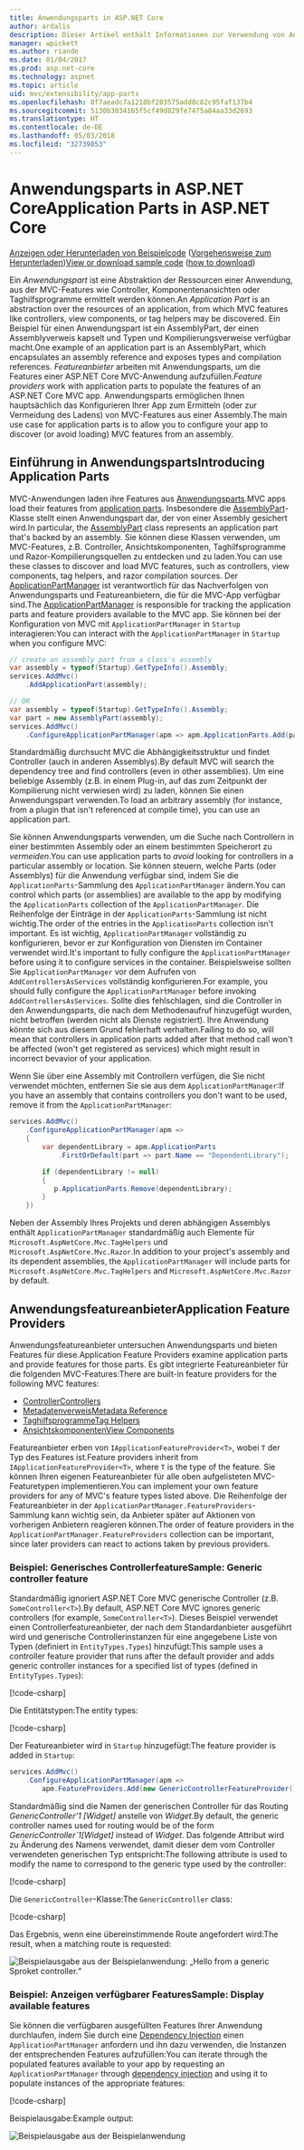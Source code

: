 ```yaml
---
title: Anwendungsparts in ASP.NET Core
author: ardalis
description: Dieser Artikel enthält Informationen zur Verwendung von Anwendungsparts, die Abstraktionen der Ressourcen einer Anwendung sind, damit Sie Features ermitteln oder das Laden von Features aus einer Assembly verhindern können.
manager: wpickett
ms.author: riande
ms.date: 01/04/2017
ms.prod: asp.net-core
ms.technology: aspnet
ms.topic: article
uid: mvc/extensibility/app-parts
ms.openlocfilehash: 8f7aeadc7a1218bf203575add8c82c95faf137b4
ms.sourcegitcommit: 5130b3034165f5cf49d829fe7475a84aa33d2693
ms.translationtype: HT
ms.contentlocale: de-DE
ms.lasthandoff: 05/03/2018
ms.locfileid: "32739853"
---
```

# <a name="application-parts-in-aspnet-core"></a><span data-ttu-id="44385-103">Anwendungsparts in ASP.NET Core</span><span class="sxs-lookup"><span data-stu-id="44385-103">Application Parts in ASP.NET Core</span></span>

<span data-ttu-id="44385-104">[Anzeigen oder Herunterladen von Beispielcode](https://github.com/aspnet/Docs/tree/master/aspnetcore/mvc/advanced/app-parts/sample) ([Vorgehensweise zum Herunterladen](xref:tutorials/index#how-to-download-a-sample))</span><span class="sxs-lookup"><span data-stu-id="44385-104">[View or download sample code](https://github.com/aspnet/Docs/tree/master/aspnetcore/mvc/advanced/app-parts/sample) ([how to download](xref:tutorials/index#how-to-download-a-sample))</span></span>

<span data-ttu-id="44385-105">Ein *Anwendungspart* ist eine Abstraktion der Ressourcen einer Anwendung, aus der MVC-Features wie Controller, Komponentenansichten oder Taghilfsprogramme ermittelt werden können.</span><span class="sxs-lookup"><span data-stu-id="44385-105">An *Application Part* is an abstraction over the resources of an application, from which MVC features like controllers, view components, or tag helpers may be discovered.</span></span> <span data-ttu-id="44385-106">Ein Beispiel für einen Anwendungspart ist ein AssemblyPart, der einen Assemblyverweis kapselt und Typen und Kompilierungsverweise verfügbar macht.</span><span class="sxs-lookup"><span data-stu-id="44385-106">One example of an application part is an AssemblyPart, which encapsulates an assembly reference and exposes types and compilation references.</span></span> <span data-ttu-id="44385-107">*Featureanbieter* arbeiten mit Anwendungsparts, um die Features einer ASP.NET Core MVC-Anwendung aufzufüllen.</span><span class="sxs-lookup"><span data-stu-id="44385-107">*Feature providers* work with application parts to populate the features of an ASP.NET Core MVC app.</span></span> <span data-ttu-id="44385-108">Anwendungsparts ermöglichen Ihnen hauptsächlich das Konfigurieren Ihrer App zum Ermitteln (oder zur Vermeidung des Ladens) von MVC-Features aus einer Assembly.</span><span class="sxs-lookup"><span data-stu-id="44385-108">The main use case for application parts is to allow you to configure your app to discover (or avoid loading) MVC features from an assembly.</span></span>

## <a name="introducing-application-parts"></a><span data-ttu-id="44385-109">Einführung in Anwendungsparts</span><span class="sxs-lookup"><span data-stu-id="44385-109">Introducing Application Parts</span></span>

<span data-ttu-id="44385-110">MVC-Anwendungen laden ihre Features aus [Anwendungsparts](/dotnet/api/microsoft.aspnetcore.mvc.applicationparts.applicationpart).</span><span class="sxs-lookup"><span data-stu-id="44385-110">MVC apps load their features from [application parts](/dotnet/api/microsoft.aspnetcore.mvc.applicationparts.applicationpart).</span></span> <span data-ttu-id="44385-111">Insbesondere die [AssemblyPart](/dotnet/api/microsoft.aspnetcore.mvc.applicationparts.assemblypart#Microsoft_AspNetCore_Mvc_ApplicationParts_AssemblyPart)-Klasse stellt einen Anwendungspart dar, der von einer Assembly gesichert wird.</span><span class="sxs-lookup"><span data-stu-id="44385-111">In particular, the [AssemblyPart](/dotnet/api/microsoft.aspnetcore.mvc.applicationparts.assemblypart#Microsoft_AspNetCore_Mvc_ApplicationParts_AssemblyPart) class represents an application part that's backed by an assembly.</span></span> <span data-ttu-id="44385-112">Sie können diese Klassen verwenden, um MVC-Features, z.B. Controller, Ansichtskomponenten, Taghilfsprogramme und Razor-Kompilierungsquellen zu entdecken und zu laden.</span><span class="sxs-lookup"><span data-stu-id="44385-112">You can use these classes to discover and load MVC features, such as controllers, view components, tag helpers, and razor compilation sources.</span></span> <span data-ttu-id="44385-113">Der [ApplicationPartManager](/dotnet/api/microsoft.aspnetcore.mvc.applicationparts.applicationpartmanager) ist verantwortlich für das Nachverfolgen von Anwendungsparts und Featureanbietern, die für die MVC-App verfügbar sind.</span><span class="sxs-lookup"><span data-stu-id="44385-113">The [ApplicationPartManager](/dotnet/api/microsoft.aspnetcore.mvc.applicationparts.applicationpartmanager) is responsible for tracking the application parts and feature providers available to the MVC app.</span></span> <span data-ttu-id="44385-114">Sie können bei der Konfiguration von MVC mit `ApplicationPartManager` in `Startup` interagieren:</span><span class="sxs-lookup"><span data-stu-id="44385-114">You can interact with the `ApplicationPartManager` in `Startup` when you configure MVC:</span></span>

```csharp
// create an assembly part from a class's assembly
var assembly = typeof(Startup).GetTypeInfo().Assembly;
services.AddMvc()
    .AddApplicationPart(assembly);

// OR
var assembly = typeof(Startup).GetTypeInfo().Assembly;
var part = new AssemblyPart(assembly);
services.AddMvc()
    .ConfigureApplicationPartManager(apm => apm.ApplicationParts.Add(part));
```

<span data-ttu-id="44385-115">Standardmäßig durchsucht MVC die Abhängigkeitsstruktur und findet Controller (auch in anderen Assemblys).</span><span class="sxs-lookup"><span data-stu-id="44385-115">By default MVC will search the dependency tree and find controllers (even in other assemblies).</span></span> <span data-ttu-id="44385-116">Um eine beliebige Assembly (z.B. in einem Plug-in, auf das zum Zeitpunkt der Kompilierung nicht verwiesen wird) zu laden, können Sie einen Anwendungspart verwenden.</span><span class="sxs-lookup"><span data-stu-id="44385-116">To load an arbitrary assembly (for instance, from a plugin that isn't referenced at compile time), you can use an application part.</span></span>

<span data-ttu-id="44385-117">Sie können Anwendungsparts verwenden, um die Suche nach Controllern in einer bestimmten Assembly oder an einem bestimmten Speicherort zu *vermeiden*.</span><span class="sxs-lookup"><span data-stu-id="44385-117">You can use application parts to *avoid* looking for controllers in a particular assembly or location.</span></span> <span data-ttu-id="44385-118">Sie können steuern, welche Parts (oder Assemblys) für die Anwendung verfügbar sind, indem Sie die `ApplicationParts`-Sammlung des `ApplicationPartManager` ändern.</span><span class="sxs-lookup"><span data-stu-id="44385-118">You can control which parts (or assemblies) are available to the app by modifying the `ApplicationParts` collection of the `ApplicationPartManager`.</span></span> <span data-ttu-id="44385-119">Die Reihenfolge der Einträge in der `ApplicationParts`-Sammlung ist nicht wichtig.</span><span class="sxs-lookup"><span data-stu-id="44385-119">The order of the entries in the `ApplicationParts` collection isn't important.</span></span> <span data-ttu-id="44385-120">Es ist wichtig, `ApplicationPartManager` vollständig zu konfigurieren, bevor er zur Konfiguration von Diensten im Container verwendet wird.</span><span class="sxs-lookup"><span data-stu-id="44385-120">It's important to fully configure the `ApplicationPartManager` before using it to configure services in the container.</span></span> <span data-ttu-id="44385-121">Beispielsweise sollten Sie `ApplicationPartManager` vor dem Aufrufen von `AddControllersAsServices` vollständig konfigurieren.</span><span class="sxs-lookup"><span data-stu-id="44385-121">For example, you should fully configure the `ApplicationPartManager` before invoking `AddControllersAsServices`.</span></span> <span data-ttu-id="44385-122">Sollte dies fehlschlagen, sind die Controller in den Anwendungsparts, die nach dem Methodenaufruf hinzugefügt wurden, nicht betroffen (werden nicht als Dienste registriert). Ihre Anwendung könnte sich aus diesem Grund fehlerhaft verhalten.</span><span class="sxs-lookup"><span data-stu-id="44385-122">Failing to do so, will mean that controllers in application parts added after that method call won't be affected (won't get registered as services) which might result in incorrect bevavior of your application.</span></span>

<span data-ttu-id="44385-123">Wenn Sie über eine Assembly mit Controllern verfügen, die Sie nicht verwendet möchten, entfernen Sie sie aus dem `ApplicationPartManager`:</span><span class="sxs-lookup"><span data-stu-id="44385-123">If you have an assembly that contains controllers you don't want to be used, remove it from the `ApplicationPartManager`:</span></span>

```csharp
services.AddMvc()
    .ConfigureApplicationPartManager(apm =>
    {
        var dependentLibrary = apm.ApplicationParts
            .FirstOrDefault(part => part.Name == "DependentLibrary");

        if (dependentLibrary != null)
        {
           p.ApplicationParts.Remove(dependentLibrary);
        }
    })
```

<span data-ttu-id="44385-124">Neben der Assembly Ihres Projekts und deren abhängigen Assemblys enthält `ApplicationPartManager` standardmäßig auch Elemente für `Microsoft.AspNetCore.Mvc.TagHelpers` und `Microsoft.AspNetCore.Mvc.Razor`.</span><span class="sxs-lookup"><span data-stu-id="44385-124">In addition to your project's assembly and its dependent assemblies, the `ApplicationPartManager` will include parts for `Microsoft.AspNetCore.Mvc.TagHelpers` and `Microsoft.AspNetCore.Mvc.Razor` by default.</span></span>

## <a name="application-feature-providers"></a><span data-ttu-id="44385-125">Anwendungsfeatureanbieter</span><span class="sxs-lookup"><span data-stu-id="44385-125">Application Feature Providers</span></span>

<span data-ttu-id="44385-126">Anwendungsfeatureanbieter untersuchen Anwendungsparts und bieten Features für diese.</span><span class="sxs-lookup"><span data-stu-id="44385-126">Application Feature Providers examine application parts and provide features for those parts.</span></span> <span data-ttu-id="44385-127">Es gibt integrierte Featureanbieter für die folgenden MVC-Features:</span><span class="sxs-lookup"><span data-stu-id="44385-127">There are built-in feature providers for the following MVC features:</span></span>

* [<span data-ttu-id="44385-128">Controller</span><span class="sxs-lookup"><span data-stu-id="44385-128">Controllers</span></span>](/dotnet/api/microsoft.aspnetcore.mvc.controllers.controllerfeatureprovider)
* [<span data-ttu-id="44385-129">Metadatenverweis</span><span class="sxs-lookup"><span data-stu-id="44385-129">Metadata Reference</span></span>](/dotnet/api/microsoft.aspnetcore.mvc.razor.compilation.metadatareferencefeatureprovider)
* [<span data-ttu-id="44385-130">Taghilfsprogramme</span><span class="sxs-lookup"><span data-stu-id="44385-130">Tag Helpers</span></span>](/dotnet/api/microsoft.aspnetcore.mvc.razor.taghelpers.taghelperfeatureprovider)
* [<span data-ttu-id="44385-131">Ansichtskomponenten</span><span class="sxs-lookup"><span data-stu-id="44385-131">View Components</span></span>](/dotnet/api/microsoft.aspnetcore.mvc.viewcomponents.viewcomponentfeatureprovider)

<span data-ttu-id="44385-132">Featureanbieter erben von `IApplicationFeatureProvider<T>`, wobei `T` der Typ des Features ist.</span><span class="sxs-lookup"><span data-stu-id="44385-132">Feature providers inherit from `IApplicationFeatureProvider<T>`, where `T` is the type of the feature.</span></span> <span data-ttu-id="44385-133">Sie können Ihren eigenen Featureanbieter für alle oben aufgelisteten MVC-Featuretypen implementieren.</span><span class="sxs-lookup"><span data-stu-id="44385-133">You can implement your own feature providers for any of MVC's feature types listed above.</span></span> <span data-ttu-id="44385-134">Die Reihenfolge der Featureanbieter in der `ApplicationPartManager.FeatureProviders`-Sammlung kann wichtig sein, da Anbieter später auf Aktionen von vorherigen Anbietern reagieren können.</span><span class="sxs-lookup"><span data-stu-id="44385-134">The order of feature providers in the `ApplicationPartManager.FeatureProviders` collection can be important, since later providers can react to actions taken by previous providers.</span></span>

### <a name="sample-generic-controller-feature"></a><span data-ttu-id="44385-135">Beispiel: Generisches Controllerfeature</span><span class="sxs-lookup"><span data-stu-id="44385-135">Sample: Generic controller feature</span></span>

<span data-ttu-id="44385-136">Standardmäßig ignoriert ASP.NET Core MVC generische Controller (z.B. `SomeController<T>`).</span><span class="sxs-lookup"><span data-stu-id="44385-136">By default, ASP.NET Core MVC ignores generic controllers (for example, `SomeController<T>`).</span></span> <span data-ttu-id="44385-137">Dieses Beispiel verwendet einen Controllerfeatureanbieter, der nach dem Standardanbieter ausgeführt wird und generische Controllerinstanzen für eine angegebene Liste von Typen (definiert in `EntityTypes.Types`) hinzufügt:</span><span class="sxs-lookup"><span data-stu-id="44385-137">This sample uses a controller feature provider that runs after the default provider and adds generic controller instances for a specified list of types (defined in `EntityTypes.Types`):</span></span>

[!code-csharp[](./app-parts/sample/AppPartsSample/GenericControllerFeatureProvider.cs?highlight=13&range=18-36)]

<span data-ttu-id="44385-138">Die Entitätstypen:</span><span class="sxs-lookup"><span data-stu-id="44385-138">The entity types:</span></span>

[!code-csharp[](./app-parts/sample/AppPartsSample/Model/EntityTypes.cs?range=6-16)]

<span data-ttu-id="44385-139">Der Featureanbieter wird in `Startup` hinzugefügt:</span><span class="sxs-lookup"><span data-stu-id="44385-139">The feature provider is added in `Startup`:</span></span>

```csharp
services.AddMvc()
    .ConfigureApplicationPartManager(apm => 
        apm.FeatureProviders.Add(new GenericControllerFeatureProvider()));
```

<span data-ttu-id="44385-140">Standardmäßig sind die Namen der generischen Controller für das Routing *GenericController'1 [Widget]* anstelle von *Widget*.</span><span class="sxs-lookup"><span data-stu-id="44385-140">By default, the generic controller names used for routing would be of the form *GenericController\`1[Widget]* instead of *Widget*.</span></span> <span data-ttu-id="44385-141">Das folgende Attribut wird zu Änderung des Namens verwendet, damit dieser dem vom Controller verwendeten generischen Typ entspricht:</span><span class="sxs-lookup"><span data-stu-id="44385-141">The following attribute is used to modify the name to correspond to the generic type used by the controller:</span></span>

[!code-csharp[](./app-parts/sample/AppPartsSample/GenericControllerNameConvention.cs)]

<span data-ttu-id="44385-142">Die `GenericController`-Klasse:</span><span class="sxs-lookup"><span data-stu-id="44385-142">The `GenericController` class:</span></span>

[!code-csharp[](./app-parts/sample/AppPartsSample/GenericController.cs?highlight=5-6)]

<span data-ttu-id="44385-143">Das Ergebnis, wenn eine übereinstimmende Route angefordert wird:</span><span class="sxs-lookup"><span data-stu-id="44385-143">The result, when a matching route is requested:</span></span>

![Beispielausgabe aus der Beispielanwendung: „Hello from a generic Sproket controller.“](app-parts/_static/generic-controller.png)

### <a name="sample-display-available-features"></a><span data-ttu-id="44385-145">Beispiel: Anzeigen verfügbarer Features</span><span class="sxs-lookup"><span data-stu-id="44385-145">Sample: Display available features</span></span>

<span data-ttu-id="44385-146">Sie können die verfügbaren ausgefüllten Features Ihrer Anwendung durchlaufen, indem Sie durch eine [Dependency Injection](../../fundamentals/dependency-injection.md) einen `ApplicationPartManager` anfordern und ihn dazu verwenden, die Instanzen der entsprechenden Features aufzufüllen:</span><span class="sxs-lookup"><span data-stu-id="44385-146">You can iterate through the populated features available to your app by requesting an `ApplicationPartManager` through [dependency injection](../../fundamentals/dependency-injection.md) and using it to populate instances of the appropriate features:</span></span>

[!code-csharp[](./app-parts/sample/AppPartsSample/Controllers/FeaturesController.cs?highlight=16,25-27)]

<span data-ttu-id="44385-147">Beispielausgabe:</span><span class="sxs-lookup"><span data-stu-id="44385-147">Example output:</span></span>

![Beispielausgabe aus der Beispielanwendung](app-parts/_static/available-features.png)

